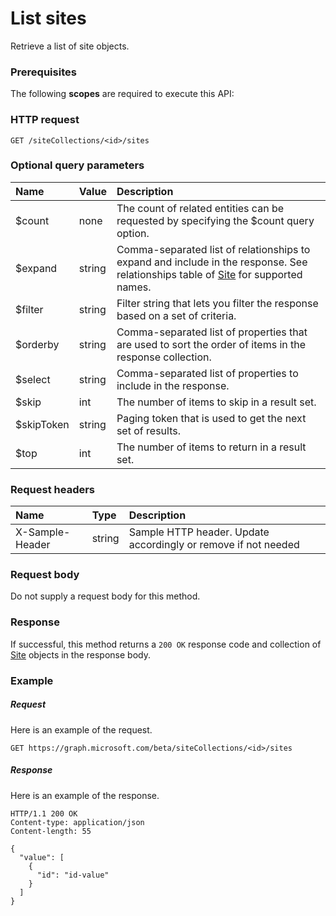 # List sites

Retrieve a list of site objects.
### Prerequisites
The following **scopes** are required to execute this API: 
### HTTP request
<!-- { "blockType": "ignored" } -->
```http
GET /siteCollections/<id>/sites
```
### Optional query parameters
|Name|Value|Description|
|:---------------|:--------|:-------|
|$count|none|The count of related entities can be requested by specifying the $count query option.|
|$expand|string|Comma-separated list of relationships to expand and include in the response. See relationships table of [Site](../resources/site.md) for supported names. |
|$filter|string|Filter string that lets you filter the response based on a set of criteria.|
|$orderby|string|Comma-separated list of properties that are used to sort the order of items in the response collection.|
|$select|string|Comma-separated list of properties to include in the response.|
|$skip|int|The number of items to skip in a result set.|
|$skipToken|string|Paging token that is used to get the next set of results.|
|$top|int|The number of items to return in a result set.|

### Request headers
| Name       | Type | Description|
|:-----------|:------|:----------|
| X-Sample-Header  | string  | Sample HTTP header. Update accordingly or remove if not needed|

### Request body
Do not supply a request body for this method.
### Response
If successful, this method returns a `200 OK` response code and collection of [Site](../resources/site.md) objects in the response body.
### Example
##### Request
Here is an example of the request.
<!-- {
  "blockType": "request",
  "name": "get_sites"
}-->
```http
GET https://graph.microsoft.com/beta/siteCollections/<id>/sites
```
##### Response
Here is an example of the response.
<!-- {
  "blockType": "response",
  "truncated": false,
  "@odata.type": "microsoft.graph.site",
  "isCollection": true
} -->
```http
HTTP/1.1 200 OK
Content-type: application/json
Content-length: 55

{
  "value": [
    {
      "id": "id-value"
    }
  ]
}
```

<!-- uuid: 8fcb5dbc-d5aa-4681-8e31-b001d5168d79
2015-10-25 14:57:30 UTC -->
<!-- {
  "type": "#page.annotation",
  "description": "List sites",
  "keywords": "",
  "section": "documentation",
  "tocPath": ""
}-->